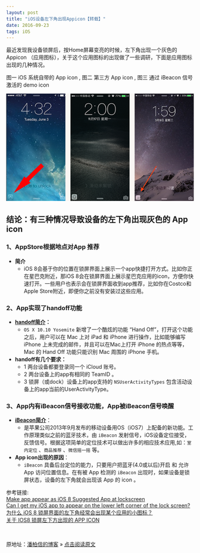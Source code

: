 ```yaml
---
layout: post
title: "iOS设备左下角出现Appicon【转载】"
date: 2016-09-23
tags: iOS   
---
```


最近发现我设备锁屏后，按Home屏幕变亮的时候，左下角出现一个灰色的Appicon （应用图标），关于这个应用图标的出现做了一些调研，下面是应用图标出现的几种情况。

图一 iOS 系统自带的 App icon , 图二 第三方 App icon , 图三 通过 iBeacon 信号激活的 demo icon

![](/images/posts/icon/image01.png)

## 结论：有三种情况导致设备的左下角出现灰色的 App icon

### 1、AppStore根据地点对App 推荐
* **简介**
	* iOS 8会基于你的位置在锁屏界面上展示一个app快捷打开方式。比如你正在星巴克附近，那iOS 8会在锁屏界面上展示星巴克应用的icon，方便你快速打开。一些用户也表示会在锁屏界面收到app推荐，比如你在Costco和Apple Store附近，即便你之前没有安装过这些应用。   

### 2、App实现了handoff功能
*  **[handoff简介](https://developer.apple.com/library/ios/documentation/UserExperience/Conceptual/Handoff/HandoffFundamentals/HandoffFundamentals.html)：**
	* `OS X 10.10 Yosemite` 新增了一个酷炫的功能 “Hand Off”，打开这个功能之后，用户可以在 Mac 上对 iPad 和 iPhone 进行操作，比如能够编写 iPhone 上未完成的邮件，并且可以在Mac上打开 iPhone 的热点等等， Mac 的 Hand Off 功能只能识别 Mac 周围的 iPhone 手机。      
* **handoff有几个要求：**
	*  1 两台设备都要登录同一个 iCloud 账号。
	*  2 两台设备上的app有相同的 TeamID 。
	*  3 锁屏（或dock）设备上的app支持的 `NSUserActivityTypes` 包含活动设备上的app当前的UserActivityType。

### 3、App内有iBeacon信号接收功能，App被iBeacon信号唤醒
* **[iBeacon简介](https://developer.apple.com/ibeacon/)**：
	* 是苹果公司2013年9月发布的移动设备用OS（iOS7）上配备的新功能。工作原理类似之前的蓝牙技术，由 `iBeacon` 发射信号，iOS设备定位接受，反馈信号。根据这项简单的定位技术可以做出许多的相应技术应用,如：`室内定位` 、`商品推荐` 、`微信摇一摇` 等。
* **App icon出现的原因**：
	* `iBeacon` 具备后台定位的能力，只要用户把蓝牙(4.0或以后)开启 和 允许 App 访问位置信息。在有被 App 检测的 `iBeacon` 出现时，如果设备是锁屏状态，设备的左下角就会出现该 App 的 icon 。



参考链接:    
[Make app appear as iOS 8 Suggested App at lockscreen](http://stackoverflow.com/questions/26082414/make-app-appear-as-ios-8-suggested-app-at-lockscreen/26676020#26676020)    
[Can I get my iOS app to appear on the lower left corner of the lock screen?](http://stackoverflow.com/questions/25897219/can-i-get-my-ios-app-to-appear-on-the-lower-left-corner-of-the-lock-screen/25898890#25898890)  
[为什么 iOS 8 锁屏界面的左下角经常会出现某个应用的小图标？](https://www.zhihu.com/question/26653964)    
[关于 IOS8 锁屏左下方出现的 APP ICON](https://www.v2ex.com/t/142320)

<br>

原地址：[潘柏信的博客](http://baixin) » [点击阅读原文](http:016/09/iOSLowerLeftAppicon/)     
